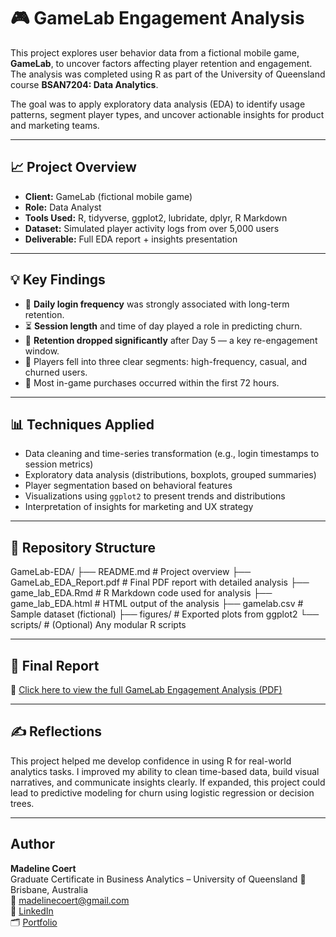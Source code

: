 # 🎮 GameLab Engagement Analysis

This project explores user behavior data from a fictional mobile game, **GameLab**, to uncover factors affecting player retention and engagement. The analysis was completed using R as part of the University of Queensland course **BSAN7204: Data Analytics**.

The goal was to apply exploratory data analysis (EDA) to identify usage patterns, segment player types, and uncover actionable insights for product and marketing teams.

---

## 📈 Project Overview

- **Client:** GameLab (fictional mobile game)
- **Role:** Data Analyst
- **Tools Used:** R, tidyverse, ggplot2, lubridate, dplyr, R Markdown
- **Dataset:** Simulated player activity logs from over 5,000 users
- **Deliverable:** Full EDA report + insights presentation

---

## 💡 Key Findings

- 🔁 **Daily login frequency** was strongly associated with long-term retention.
- ⏳ **Session length** and time of day played a role in predicting churn.
- 📆 **Retention dropped significantly** after Day 5 — a key re-engagement window.
- 🧍 Players fell into three clear segments: high-frequency, casual, and churned users.
- 💸 Most in-game purchases occurred within the first 72 hours.

---

## 📊 Techniques Applied

- Data cleaning and time-series transformation (e.g., login timestamps to session metrics)
- Exploratory data analysis (distributions, boxplots, grouped summaries)
- Player segmentation based on behavioral features
- Visualizations using `ggplot2` to present trends and distributions
- Interpretation of insights for marketing and UX strategy

---

## 📁 Repository Structure

GameLab-EDA/
├── README.md # Project overview
├── GameLab_EDA_Report.pdf # Final PDF report with detailed analysis
├── game_lab_EDA.Rmd # R Markdown code used for analysis
├── game_lab_EDA.html # HTML output of the analysis
├── gamelab.csv # Sample dataset (fictional)
├── figures/ # Exported plots from ggplot2
└── scripts/ # (Optional) Any modular R scripts

---

## 📄 Final Report

📎 [Click here to view the full GameLab Engagement Analysis (PDF)](./report/GameLab_EDA_Report.pdf)

---

## ✍️ Reflections

This project helped me develop confidence in using R for real-world analytics tasks. I improved my ability to clean time-based data, build visual narratives, and communicate insights clearly. If expanded, this project could lead to predictive modeling for churn using logistic regression or decision trees.

---

## Author

**Madeline Coert**  
Graduate Certificate in Business Analytics – University of Queensland 
📍 Brisbane, Australia  
📧 madelinecoert@gmail.com  
🔗 [LinkedIn](https://www.linkedin.com/in/madeline-coert-546667309)  
🗂 [Portfolio](https://www.notion.so/Madeline-Coert-Data-Portfolio-230422558f0280ef88b9f306140f1a)
